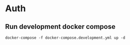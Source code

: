 # Auth

## Run development docker compose
    docker-compose -f docker-compose.development.yml up -d